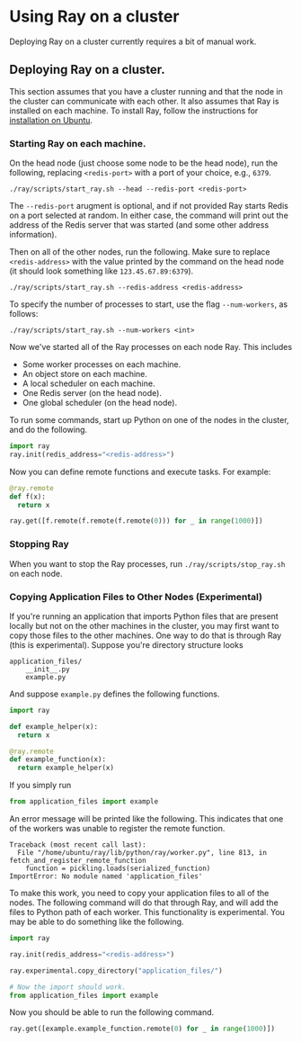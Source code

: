 # Using Ray on a cluster

Deploying Ray on a cluster currently requires a bit of manual work.

## Deploying Ray on a cluster.

This section assumes that you have a cluster running and that the node in the
cluster can communicate with each other. It also assumes that Ray is installed
on each machine. To install Ray, follow the instructions for [installation on
Ubuntu](install-on-ubuntu.md).

### Starting Ray on each machine.

On the head node (just choose some node to be the head node), run the following,
replacing `<redis-port>` with a port of your choice, e.g., `6379`.

```
./ray/scripts/start_ray.sh --head --redis-port <redis-port>
```

The `--redis-port` arugment is optional, and if not provided Ray starts Redis
on a port selected at random.
In either case, the command will print out the address of the Redis server
that was started (and some other address information).

Then on all of the other nodes, run the following. Make sure to replace
`<redis-address>` with the value printed by the command on the head node (it
should look something like `123.45.67.89:6379`).

```
./ray/scripts/start_ray.sh --redis-address <redis-address>
```

To specify the number of processes to start, use the flag `--num-workers`, as
follows:

```
./ray/scripts/start_ray.sh --num-workers <int>
```

Now we've started all of the Ray processes on each node Ray. This includes

- Some worker processes on each machine.
- An object store on each machine.
- A local scheduler on each machine.
- One Redis server (on the head node).
- One global scheduler (on the head node).

To run some commands, start up Python on one of the nodes in the cluster, and do
the following.

```python
import ray
ray.init(redis_address="<redis-address>")
```

Now you can define remote functions and execute tasks. For example:

```python
@ray.remote
def f(x):
  return x

ray.get([f.remote(f.remote(f.remote(0))) for _ in range(1000)])
```

### Stopping Ray
When you want to stop the Ray processes, run `./ray/scripts/stop_ray.sh`
on each node.

### Copying Application Files to Other Nodes (Experimental)

If you're running an application that imports Python files that are present
locally but not on the other machines in the cluster, you may first want to copy
those files to the other machines. One way to do that is through Ray (this is
experimental). Suppose you're directory structure looks

```
application_files/
    __init__.py
    example.py
```

And suppose `example.py` defines the following functions.

```python
import ray

def example_helper(x):
  return x

@ray.remote
def example_function(x):
  return example_helper(x)
```

If you simply run

```python
from application_files import example
```

An error message will be printed like the following. This indicates that one of
the workers was unable to register the remote function.

```
Traceback (most recent call last):
  File "/home/ubuntu/ray/lib/python/ray/worker.py", line 813, in fetch_and_register_remote_function
    function = pickling.loads(serialized_function)
ImportError: No module named 'application_files'
```

To make this work, you need to copy your application files to all of the nodes.
The following command will do that through Ray, and will add the files to Python
path of each worker. This functionality is experimental. You may be able to do
something like the following.

```python
import ray

ray.init(redis_address="<redis-address>")

ray.experimental.copy_directory("application_files/")

# Now the import should work.
from application_files import example
```

Now you should be able to run the following command.

```python
ray.get([example.example_function.remote(0) for _ in range(1000)])
```
